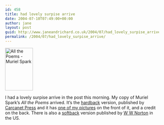```yaml
---
id: 458
title: had lovely surpise arrive
date: 2004-07-10T07:49:00+00:00
author: jane
layout: post
guid: http://www.janeandrichard.co.uk/2004/07/had_lovely_surpise_arrive
permalink: /2004/07/had_lovely_surpise_arrive/
---
```

<img src="http://images-eu.amazon.com/images/P/0811215768.01.MZZZZZZZ.jpg" width="91" height="140" alt="All the Poems - Muriel Spark" />

I had a lovely surpise arrive in the post this morning. My copy of Muriel Spark&#8217;s _All the Poems_ arrived. It&#8217;s the [hardback](http://www.amazon.co.uk/exec/obidos/ASIN/185754773X/richarddallaway) version, published by [Carcanet Press](http://www.carcanet.co.uk/) and it has [one of my pictures](http://v1.janeandrichard.co.uk/photos/summerfireworks/img_0449_640/) on the front of it, and a credit on the back. There is also a [softback](http://www.amazon.co.uk/exec/obidos/ASIN/0811215768/richarddallaway) version published by [W W Norton](http://www.wwnorton.com/) in the US.